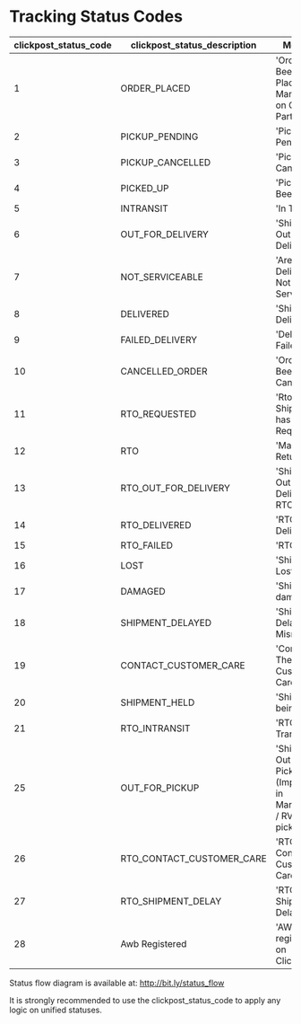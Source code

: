 # Tracking Status Codes

clickpost_status_code | clickpost_status_description | Meaning
----- | ------ |  -------
1 | ORDER_PLACED | 'Order Has Been Placed / Manifested on Courier Partner'
2 | PICKUP_PENDING | 'Pickup Pending'
3 | PICKUP_CANCELLED | 'Pickup Cancelled'
4 | PICKED_UP | 'Pickup Has Been Done'
5 | INTRANSIT | 'In Transit'
6 | OUT_FOR_DELIVERY | 'Shipment Out For Delivery'
7 | NOT_SERVICEABLE | 'Area For Delivery Is Not Servicable'
8 | DELIVERED | 'Shipment Delivered'
9 | FAILED_DELIVERY | 'Delivery Failed'
10 | CANCELLED_ORDER | 'Order Has Been Cancelled'
11 | RTO_REQUESTED | 'Rto For Shipment has been Requested'
12 | RTO     | 'Marked As Return'
13 | RTO_OUT_FOR_DELIVERY | 'Shipment Is Out For Delivery For RTO'
14 | RTO_DELIVERED | 'RTO Delivered'
15 | RTO_FAILED | 'RTO Failed'
16 | LOST     | 'Shipment is Lost'
17 | DAMAGED     | 'Shipment is damaged'
18 | SHIPMENT_DELAYED | 'Shipment Is Delayed Or Misroute'
19 | CONTACT_CUSTOMER_CARE | 'Contact To The Customer Care'
20 | SHIPMENT_HELD | 'Shipment Is being held'
21 | RTO_INTRANSIT | 'RTO In Transit'
25 | OUT_FOR_PICKUP | 'Shipment Out For Pickup' (Important in Marketplace / RVP pickups)
26 | RTO_CONTACT_CUSTOMER_CARE | 'RTO Contact Customer Care'
27 | RTO_SHIPMENT_DELAY | 'RTO Shipment Delayed'
28 | Awb Registered | 'AWB registered on Clickpost'

Status flow diagram is available at: http://bit.ly/status_flow

It is strongly recommended to use the clickpost_status_code to apply any logic on unified statuses.